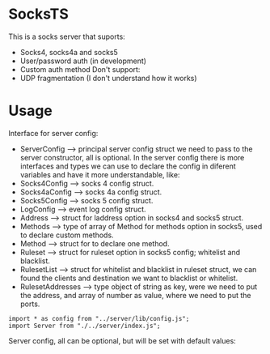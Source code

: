 # SocksTS

This is a socks server that suports:
  - Socks4, socks4a and socks5
  - User/password auth (in development)
  - Custom auth method
Don't support:
  - UDP fragmentation (I don't understand how it works)
  
# Usage

Interface for server config:
  - ServerConfig --> principal server config struct we need to pass to the server constructor, all is optional.
In the server config there is more interfaces and types we can use to declare the config in diferent variables and have it more understandable, like:
  - Socks4Config --> socks 4 config struct.
  - Socks4aConfig --> socks 4a config struct.
  - Socks5Config --> socks 5 config struct.
  - LogConfig --> event log config struct.
  - Address --> struct for laddress option in socks4 and socks5 struct.
  - Methods --> type of array of Method for methods option in socks5, used to declare custom methods.
  - Method --> struct for to declare one method.
  - Ruleset --> struct for ruleset option in socks5 config; whitelist and blacklist.
  - RulesetList --> struct for whitelist and blacklist in ruleset struct, we can found the clients and destination we want to blacklist or whitelist.
  - RulesetAddresses --> type object of string as key, were we need to put the address, and array of number as value, where we need to put the ports. 

```
import * as config from "../server/lib/config.js";
import Server from "./../server/index.js";
```

Server config, all can be optional, but will be set with default values:

